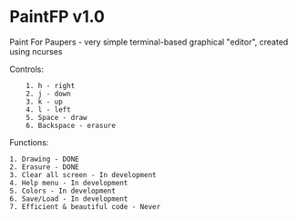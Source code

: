 # PaintFP v1.0
Paint For Paupers - very simple terminal-based graphical "editor", created using ncurses

Controls:
  
        1. h - right
        2. j - down
        3. k - up
        4. l - left   
        5. Space - draw
        6. Backspace - erasure

Functions: 
 
	1. Drawing - DONE
	2. Erasure - DONE
	3. Clear all screen - In development 
  	4. Help menu - In development 
 	5. Colors - In development 
  	6. Save/Load - In development 
  	7. Efficient & beautiful code - Never
